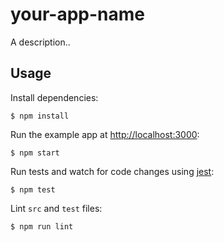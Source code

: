# your-app-name

A description..

## Usage

Install dependencies:

```
$ npm install
```

Run the example app at [http://localhost:3000](http://localhost:3000):

```
$ npm start
```

Run tests and watch for code changes using [jest](https://github.com/facebook/jest):

```
$ npm test
```

Lint `src` and `test` files:

```
$ npm run lint
```
